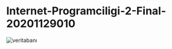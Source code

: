 # Internet-Programciligi-2-Final-20201129010
![veritabanı](https://github.com/MesutKemal/Internet-Programciligi-2-Final-20201129010/assets/117820883/49749136-0275-4c4b-9e24-7b78af3d1f12)

